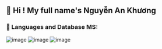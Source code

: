 <h2>👋 Hi ! My full name's Nguyễn An Khương</h2>

<h3>🔣 Languages and Database MS:</h3>


![image](https://github.com/nakhuong269/nakhuong269/assets/75614193/94b92f30-6510-4b05-85c6-93cbca2b22eb)
![image](https://github.com/nakhuong269/nakhuong269/assets/75614193/94e1e118-c99d-4185-89e5-3a2c61adcffb)
![image](https://github.com/nakhuong269/nakhuong269/assets/75614193/09436e1f-5469-409d-b351-1a7083d346fe)


